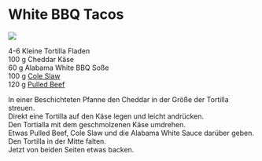 # White BBQ Tacos

![](https://radiatortwo.github.io/rezepte/pics/white_bbq_tacos.jpg)

4-6 Kleine Tortilla Fladen\
100 g Cheddar Käse\
60 g Alabama White BBQ Soße\
100 g [Cole Slaw](https://radiatortwo.github.io/rezepte/ColeSlaw)\
120 g [Pulled Beef](https://radiatortwo.github.io/rezepte/PulledBeef)

In einer Beschichteten Pfanne den Cheddar in der Größe der Tortilla streuen.\
Direkt eine Tortilla auf den Käse legen und leicht andrücken.\
Den Tortialla mit dem geschmolzenen Käse umdrehen.\
Etwas Pulled Beef, Cole Slaw und die Alabama White Sauce darüber geben.\
Den Tortilla in der Mitte falten.\
Jetzt von beiden Seiten etwas backen.